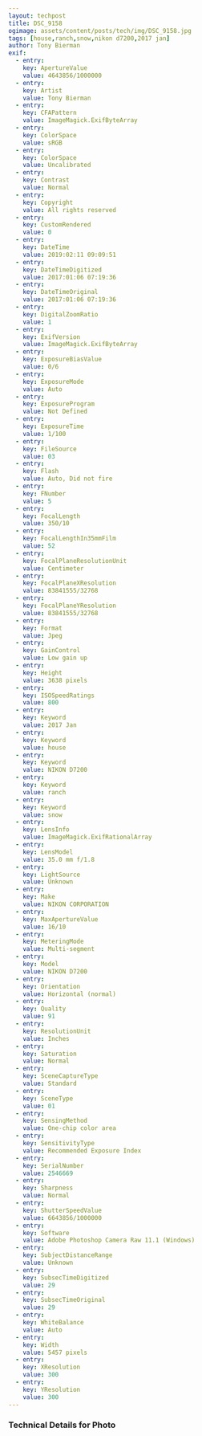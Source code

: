 ```yaml
---
layout: techpost
title: DSC_9158
ogimage: assets/content/posts/tech/img/DSC_9158.jpg
tags: [house,ranch,snow,nikon d7200,2017 jan]
author: Tony Bierman
exif:
  - entry:
    key: ApertureValue
    value: 4643856/1000000
  - entry:
    key: Artist
    value: Tony Bierman
  - entry:
    key: CFAPattern
    value: ImageMagick.ExifByteArray
  - entry:
    key: ColorSpace
    value: sRGB
  - entry:
    key: ColorSpace
    value: Uncalibrated
  - entry:
    key: Contrast
    value: Normal
  - entry:
    key: Copyright
    value: All rights reserved
  - entry:
    key: CustomRendered
    value: 0
  - entry:
    key: DateTime
    value: 2019:02:11 09:09:51
  - entry:
    key: DateTimeDigitized
    value: 2017:01:06 07:19:36
  - entry:
    key: DateTimeOriginal
    value: 2017:01:06 07:19:36
  - entry:
    key: DigitalZoomRatio
    value: 1
  - entry:
    key: ExifVersion
    value: ImageMagick.ExifByteArray
  - entry:
    key: ExposureBiasValue
    value: 0/6
  - entry:
    key: ExposureMode
    value: Auto
  - entry:
    key: ExposureProgram
    value: Not Defined
  - entry:
    key: ExposureTime
    value: 1/100
  - entry:
    key: FileSource
    value: 03
  - entry:
    key: Flash
    value: Auto, Did not fire
  - entry:
    key: FNumber
    value: 5
  - entry:
    key: FocalLength
    value: 350/10
  - entry:
    key: FocalLengthIn35mmFilm
    value: 52
  - entry:
    key: FocalPlaneResolutionUnit
    value: Centimeter
  - entry:
    key: FocalPlaneXResolution
    value: 83841555/32768
  - entry:
    key: FocalPlaneYResolution
    value: 83841555/32768
  - entry:
    key: Format
    value: Jpeg
  - entry:
    key: GainControl
    value: Low gain up
  - entry:
    key: Height
    value: 3638 pixels
  - entry:
    key: ISOSpeedRatings
    value: 800
  - entry:
    key: Keyword
    value: 2017 Jan
  - entry:
    key: Keyword
    value: house
  - entry:
    key: Keyword
    value: NIKON D7200
  - entry:
    key: Keyword
    value: ranch
  - entry:
    key: Keyword
    value: snow
  - entry:
    key: LensInfo
    value: ImageMagick.ExifRationalArray
  - entry:
    key: LensModel
    value: 35.0 mm f/1.8
  - entry:
    key: LightSource
    value: Unknown
  - entry:
    key: Make
    value: NIKON CORPORATION
  - entry:
    key: MaxApertureValue
    value: 16/10
  - entry:
    key: MeteringMode
    value: Multi-segment
  - entry:
    key: Model
    value: NIKON D7200
  - entry:
    key: Orientation
    value: Horizontal (normal)
  - entry:
    key: Quality
    value: 91
  - entry:
    key: ResolutionUnit
    value: Inches
  - entry:
    key: Saturation
    value: Normal
  - entry:
    key: SceneCaptureType
    value: Standard
  - entry:
    key: SceneType
    value: 01
  - entry:
    key: SensingMethod
    value: One-chip color area
  - entry:
    key: SensitivityType
    value: Recommended Exposure Index
  - entry:
    key: SerialNumber
    value: 2546669
  - entry:
    key: Sharpness
    value: Normal
  - entry:
    key: ShutterSpeedValue
    value: 6643856/1000000
  - entry:
    key: Software
    value: Adobe Photoshop Camera Raw 11.1 (Windows)
  - entry:
    key: SubjectDistanceRange
    value: Unknown
  - entry:
    key: SubsecTimeDigitized
    value: 29
  - entry:
    key: SubsecTimeOriginal
    value: 29
  - entry:
    key: WhiteBalance
    value: Auto
  - entry:
    key: Width
    value: 5457 pixels
  - entry:
    key: XResolution
    value: 300
  - entry:
    key: YResolution
    value: 300
---
```

<h3>Technical Details for Photo</h3>